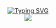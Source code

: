 <div align="center">
<a href="https://git.io/typing-svg"><img src="https://readme-typing-svg.demolab.com?font=Fira+Code&pause=1000&color=F7F7F7&center=true&vCenter=true&width=435&lines=narychkin;metaknowledge" alt="Typing SVG" /></a>

</a>
<div align="center">
<a href="https://t.me/narychkin/">
<img src="https://img.shields.io/badge/telegram-2CA5E0?style=for-the-badge&logo=telegram&logoColor=white">
</a>
